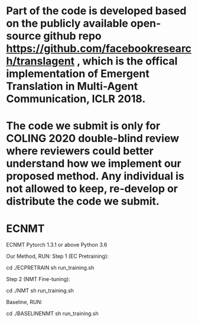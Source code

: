 # Part of the code is developed based on the publicly available open-source github repo https://github.com/facebookresearch/translagent , which is the offical implementation of Emergent Translation in Multi-Agent Communication, ICLR 2018. 
# The code we submit is only for COLING 2020 double-blind review where reviewers could better understand how we implement our proposed method. Any individual is not allowed to keep, re-develop or distribute the code we submit.
# ECNMT
ECNMT
Pytorch 1.3.1 or above
Python 3.6

Our Method, RUN:
Step 1 (EC Pretraining): 

cd ./ECPRETRAIN
sh run_training.sh
                         
Step 2 (NMT Fine-tuning): 

cd ./NMT
sh run_training.sh

Baseline, RUN:  

cd ./BASELINENMT
sh run_training.sh
